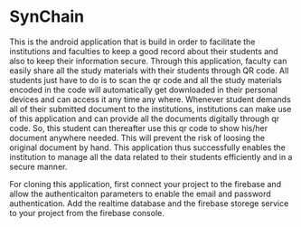# SynChain
This is the android application that is build in order to facilitate the institutions and faculties to keep a good record about their students and also to keep their information secure. Through this application, faculty can easily share all the study materials with their students through QR code. All students just have to do is to scan the qr code and all the study materials encoded in the code will automatically get downloaded in their personal devices and can access it any time any where. Whenever student demands all of their submitted document to the institutions, institutions can make use of this application and can provide all the documents digitally through qr code. So, this student can thereafter use this qr code to show his/her document anywhere needed. This will prevent the risk of loosing the original document by hand. This application thus successfully enables the institution to manage all the data related to their students efficiently and in a secure manner.


For cloning this application, first connect your project to the firebase and allow the authenticaiton parameters to enable the email and password authentication.
Add the realtime database and the firebase storege service to your project from the firebase console. 
